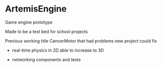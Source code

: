 # ArtemisEngine

Game engine prototype

Made to be a test bed for school projects

Previous working title CancerMotor that had problems new project could fix

 - real-time physics in 2D able to increase to 3D 

 - networking components and tests
